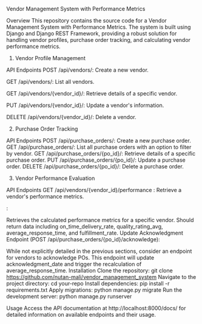 Vendor Management System with Performance Metrics

Overview
This repository contains the source code for a Vendor Management System with Performance Metrics. The system is built using Django and Django REST Framework, providing a robust solution for handling vendor profiles, purchase order tracking, and calculating vendor performance metrics.




1. Vendor Profile Management

API Endpoints
POST /api/vendors/: Create a new vendor.

GET /api/vendors/: List all vendors.

GET /api/vendors/{vendor_id}/: Retrieve details of a specific vendor.

PUT /api/vendors/{vendor_id}/: Update a vendor's information.

DELETE /api/vendors/{vendor_id}/: Delete a vendor.


2. Purchase Order Tracking


API Endpoints
POST /api/purchase_orders/: Create a new purchase order.
GET /api/purchase_orders/: List all purchase orders with an option to filter by vendor.
GET /api/purchase_orders/{po_id}/: Retrieve details of a specific purchase order.
PUT /api/purchase_orders/{po_id}/: Update a purchase order.
DELETE /api/purchase_orders/{po_id}/: Delete a purchase order.

3. Vendor Performance Evaluation

API Endpoints
GET /api/vendors/{vendor_id}/performance : Retrieve a vendor's performance metrics.

:

Retrieves the calculated performance metrics for a specific vendor.
Should return data including on_time_delivery_rate, quality_rating_avg, average_response_time, and fulfillment_rate.
Update Acknowledgment Endpoint (POST /api/purchase_orders/{po_id}/acknowledge):

While not explicitly detailed in the previous sections, consider an endpoint for vendors to acknowledge POs.
This endpoint will update acknowledgment_date and trigger the recalculation of average_response_time.
Installation
Clone the repository: git clone https://github.com/nutan-mali/vendor_management_system
Navigate to the project directory: cd your-repo
Install dependencies: pip install -r requirements.txt
Apply migrations: python manage.py migrate
Run the development server: python manage.py runserver

Usage
Access the API documentation at http://localhost:8000/docs/ for detailed information on available endpoints and their usage.
